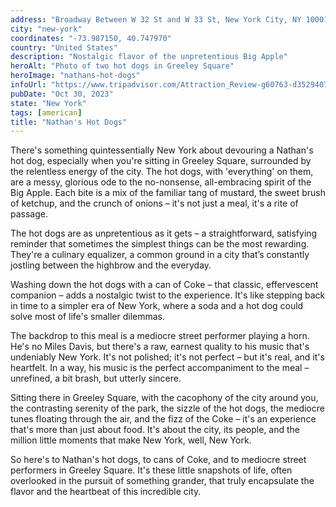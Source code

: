 ```yaml
---
address: "Broadway Between W 32 St and W 33 St, New York City, NY 10001"
city: "new-york"
coordinates: "-73.987150, 40.747970"
country: "United States"
description: "Nostalgic flavor of the unpretentious Big Apple"
heroAlt: "Photo of two hot dogs in Greeley Square"
heroImage: "nathans-hot-dogs"
infoUrl: "https://www.tripadvisor.com/Attraction_Review-g60763-d3529407-Reviews-Greeley_Square_Park-New_York_City_New_York.html"
pubDate: "Oct 30, 2023"
state: "New York"
tags: [american]
title: "Nathan's Hot Dogs"
---
```


There's something quintessentially New York about devouring a Nathan's hot dog, especially when you're sitting in Greeley Square, surrounded by the relentless energy of the city. The hot dogs, with 'everything' on them, are a messy, glorious ode to the no-nonsense, all-embracing spirit of the Big Apple. Each bite is a mix of the familiar tang of mustard, the sweet brush of ketchup, and the crunch of onions – it's not just a meal, it's a rite of passage.

The hot dogs are as unpretentious as it gets – a straightforward, satisfying reminder that sometimes the simplest things can be the most rewarding. They're a culinary equalizer, a common ground in a city that’s constantly jostling between the highbrow and the everyday.

Washing down the hot dogs with a can of Coke – that classic, effervescent companion – adds a nostalgic twist to the experience. It's like stepping back in time to a simpler era of New York, where a soda and a hot dog could solve most of life's smaller dilemmas.

The backdrop to this meal is a mediocre street performer playing a horn. He's no Miles Davis, but there's a raw, earnest quality to his music that's undeniably New York. It's not polished; it's not perfect – but it's real, and it's heartfelt. In a way, his music is the perfect accompaniment to the meal – unrefined, a bit brash, but utterly sincere.

Sitting there in Greeley Square, with the cacophony of the city around you, the contrasting serenity of the park, the sizzle of the hot dogs, the mediocre tunes floating through the air, and the fizz of the Coke – it's an experience that's more than just about food. It's about the city, its people, and the million little moments that make New York, well, New York.

So here's to Nathan's hot dogs, to cans of Coke, and to mediocre street performers in Greeley Square. It's these little snapshots of life, often overlooked in the pursuit of something grander, that truly encapsulate the flavor and the heartbeat of this incredible city.
